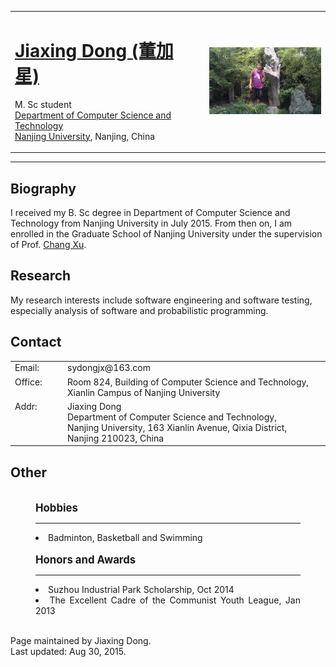 <div id="wrapper">
<div id="page">
  <div id="logo">
    <table>
      <tr>
        <td>
          <h1><a href="#">Jiaxing Dong (董加星)</a></h1>
          <p></p>
          <p>M. Sc student<br />
          <a href="http://cs.nju.edu.cn/">Department of Computer Science and Technology</a> 
          <br /> <a href="http://www.nju.edu.cn/">Nanjing University</a>, Nanjing, China
          </p>
        </td>
        <td>
        </td>
        <td>
          <img src="djx.jpg" width="225"/>
        </td>
      </tr>
    </table>
  </div>
  <hr />
  <!-- end #logo -->
  <div id="content">
    <div class="post">
      <h2 class="title"><a name="Biography">Biography</a></h2>
      <div class="entry">
        <p>I received my B. Sc degree in Department of Computer Science and Technology from Nanjing University in July 2015. From then on, I am enrolled in the Graduate School of Nanjing University under the supervision of Prof. <a href="http://cs.nju.edu.cn/changxu/" target="_blank">Chang Xu</a>.</p>
      </div>
    </div>
    <div class="post">
      <h2 class="title"><a name="Research">Research</a></h2>
      <div class="entry">
        <p>My research interests include software engineering and software testing, especially analysis of software and probabilistic programming. </p>
      </div>
    </div>
    <div class="post">
      <h2 class="title"><a name="Contact">Contact</a></h2>
      <div class="entry">
        <table font size="8">
        <tr>
        <td valign="top" width="70px">Email: </td>
        <td>sydongjx@163.com</td>
        </tr>
        <tr>
        <td valign="top">Office:</td>
        <td>Room 824, Building of Computer Science and Technology, Xianlin Campus of Nanjing University</td>
        </tr>
        <tr>
        <td valign="top">Addr:</td>
        <td>Jiaxing Dong<br />Department of Computer Science and Technology,<br />Nanjing University, 163 Xianlin Avenue, Qixia District, <br />Nanjing 210023, China</td>
        </tr>
        </table>
      </div>
    </div>
    <div class="post">
      <h2 class="title"><a name="Other">Other</a></h2>
      <div class="entry">
        <!--hobbies-->
        <tr>
        <td> <br />
        <div style="margin-right: 40px; text-align: justify; margin-left: 40px;"><big><span style="font-weight: bold;">Hobbies</span></big><br />
        <hr color=#1884CD size="1px" noshade=False/>
        <li>Badminton, Basketball and Swimming</li>
        </div>
        </td>
        </tr>
        <tr>
        <!--teaching assistant-->
        <tr>
        <td> <br />
        <div style="margin-right: 40px; text-align: justify; margin-left: 40px;"><big><span style="font-weight: bold;">Honors and Awards</span></big><br />
        <hr color=#1884CD size="1px" noshade=False/>
        <li> Suzhou Industrial Park Scholarship, Oct 2014</li>
        <li> The Excellent Cadre of the Communist Youth League, Jan 2013 </li>
        </div>
        </td>
        </tr>
        <tr>
      </div>
    </div>
  </div>
  <!-- end #content -->
  <div style="clear: both;">&nbsp;</div>
</div>
</div>
<!-- end #page -->
<div id="footer-bgcontent">
<div id="footer">
  <p>Page maintained by Jiaxing Dong. <br />Last updated: Aug 30, 2015.</p>
</div>
</div>
<!-- end #footer -->
